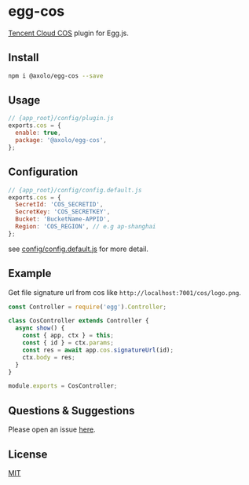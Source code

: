 # egg-cos

[Tencent Cloud COS] plugin for Egg.js.

## Install

```bash
npm i @axolo/egg-cos --save
```

## Usage

```js
// {app_root}/config/plugin.js
exports.cos = {
  enable: true,
  package: '@axolo/egg-cos',
};
```

## Configuration

```js
// {app_root}/config/config.default.js
exports.cos = {
  SecretId: 'COS_SECRETID',
  SecretKey: 'COS_SECRETKEY',
  Bucket: 'BucketName-APPID',
  Region: 'COS_REGION', // e.g ap-shanghai
};
```

see [config/config.default.js](config/config.default.js) for more detail.

## Example

Get file signature url from cos like `http://localhost:7001/cos/logo.png`.

```js
const Controller = require('egg').Controller;

class CosController extends Controller {
  async show() {
    const { app, ctx } = this;
    const { id } = ctx.params;
    const res = await app.cos.signatureUrl(id);
    ctx.body = res;
  }
}

module.exports = CosController;
```

## Questions & Suggestions

Please open an issue [here](https://github.com/axolo/egg-cos/issues).

## License

[MIT](LICENSE)

[Tencent Cloud COS]: https://cloud.tencent.com/document/product/436/8629
